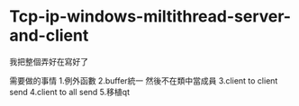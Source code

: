 # Tcp-ip-windows-miltithread-server-and-client
我把整個弄好在寫好了

需要做的事情
1.例外函數
2.buffer統一 然後不在類中當成員
3.client to client send
4.client to all send
5.移植qt
